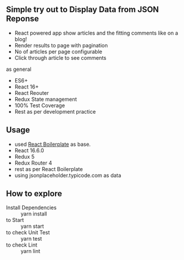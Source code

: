 ## Simple try out to Display Data from JSON Reponse

- React powered app show articles and the fitting comments like on a blog!
- Render results to page with pagination
- No of articles per page configurable
- Click through article to see comments

as general

- ES6+
- React 16+
- React Reouter
- Redux State management
- 100% Test Coverage
- Rest as per development practice

## Usage

- used <a href="https://github.com/react-boilerplate/react-boilerplate" target="_blank">React Boilerplate</a> as base.
- React 16.6.0
- Redux 5
- Redux Router 4
- rest as per React Boilerplate
- using jsonplaceholder.typicode.com as data

## How to explore

<dl>
  <dt>Install Dependencies</dt>
  <dd>yarn install</dd>
  <dt>to Start</dt>
  <dd>yarn start</dd>
  <dt>to check Unit Test</dt>
  <dd>yarn test</dd>
  <dt>to check Lint</dt>
  <dd>yarn lint</dd>
</dl>
